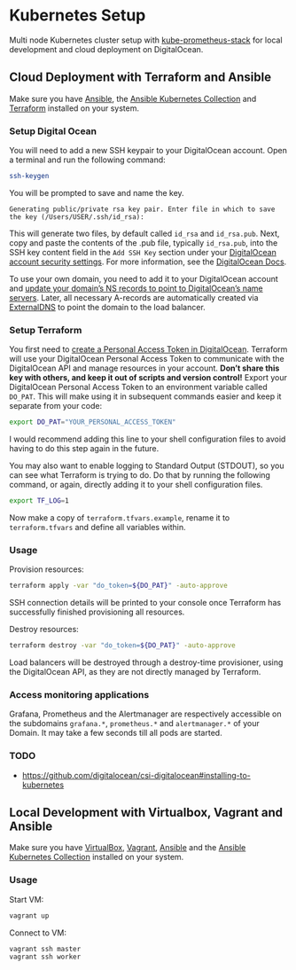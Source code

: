 # Kubernetes Setup

Multi node Kubernetes cluster setup with [kube-prometheus-stack](https://github.com/prometheus-operator/kube-prometheus) for local development and cloud deployment on DigitalOcean.

## Cloud Deployment with Terraform and Ansible

Make sure you have [Ansible](https://docs.ansible.com/ansible/latest/installation_guide/intro_installation.html), the [Ansible Kubernetes Collection](https://galaxy.ansible.com/community/kubernetes) and [Terraform](https://learn.hashicorp.com/tutorials/terraform/install-cli) installed on your system.

### Setup Digital Ocean

You will need to add a new SSH keypair to your DigitalOcean account. Open a terminal and run the following command:

```sh
ssh-keygen
```

You will be prompted to save and name the key.

```
Generating public/private rsa key pair. Enter file in which to save the key (/Users/USER/.ssh/id_rsa):
```

This will generate two files, by default called `id_rsa` and `id_rsa.pub`. Next, copy and paste the contents of the .pub file, typically `id_rsa.pub`, into the SSH key content field in the `Add SSH Key` section under your [DigitalOcean account security settings](https://cloud.digitalocean.com/account/security). For more information, see the [DigitalOcean Docs](https://docs.digitalocean.com/products/droplets/how-to/add-ssh-keys/to-account/).

To use your own domain, you need to add it to your DigitalOcean account and [update your domain’s NS records to point to DigitalOcean’s name servers](https://www.digitalocean.com/community/tutorials/how-to-point-to-digitalocean-nameservers-from-common-domain-registrars). Later, all necessary A-records are automatically created via [ExternalDNS](https://github.com/kubernetes-sigs/external-dns) to point the domain to the load balancer.

### Setup Terraform

You first need to [create a Personal Access Token in DigitalOcean](https://docs.digitalocean.com/reference/api/create-personal-access-token/). Terraform will use your DigitalOcean Personal Access Token to communicate with the DigitalOcean API and manage resources in your account. **Don’t share this key with others, and keep it out of scripts and version control!** Export your DigitalOcean Personal Access Token to an environment variable called `DO_PAT`. This will make using it in subsequent commands easier and keep it separate from your code:

```sh
export DO_PAT="YOUR_PERSONAL_ACCESS_TOKEN"
```

I would recommend adding this line to your shell configuration files to avoid having to do this step again in the future.

You may also want to enable logging to Standard Output (STDOUT), so you can see what Terraform is trying to do. Do that by running the following command, or again, directly adding it to your shell configuration files.

```sh
export TF_LOG=1
```

Now make a copy of `terraform.tfvars.example`, rename it to `terraform.tfvars` and define all variables within.

### Usage

Provision resources:

```sh
terraform apply -var "do_token=${DO_PAT}" -auto-approve
```

SSH connection details will be printed to your console once Terraform has successfully finished provisioning all resources.

Destroy resources:

```sh
terraform destroy -var "do_token=${DO_PAT}" -auto-approve
```

Load balancers will be destroyed through a destroy-time provisioner, using the DigitalOcean API, as they are not directly managed by Terraform.

### Access monitoring applications

Grafana, Prometheus and the Alertmanager are respectively accessible on the subdomains `grafana.*`, `prometheus.*` and `alertmanager.*` of your Domain. It may take a few seconds till all pods are started.

### TODO

- https://github.com/digitalocean/csi-digitalocean#installing-to-kubernetes

## Local Development with Virtualbox, Vagrant and Ansible

Make sure you have [VirtualBox](https://www.virtualbox.org/), [Vagrant](https://www.vagrantup.com/docs/installation), [Ansible](https://docs.ansible.com/ansible/latest/installation_guide/intro_installation.html) and the [Ansible Kubernetes Collection](https://galaxy.ansible.com/community/kubernetes) installed on your system.

### Usage

Start VM:

```sh
vagrant up
```

Connect to VM:

```sh
vagrant ssh master
vagrant ssh worker
```
